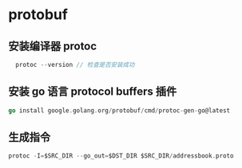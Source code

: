 # protobuf

## 安装编译器 protoc

```go
  protoc --version // 检查是否安装成功
```

## 安装 go 语言 protocol buffers 插件

```go
go install google.golang.org/protobuf/cmd/protoc-gen-go@latest
```

## 生成指令

```go
protoc -I=$SRC_DIR --go_out=$DST_DIR $SRC_DIR/addressbook.proto
```
